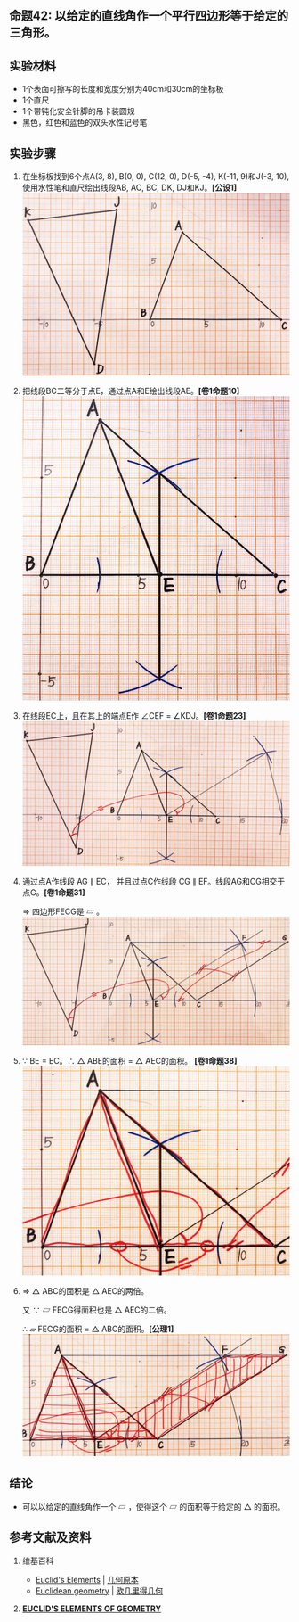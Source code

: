 ## 命题42: 以给定的直线角作一个平行四边形等于给定的三角形。 

## 实验材料

- 1个表面可擦写的长度和宽度分别为40cm和30cm的坐标板
- 1个直尺
- 1个带钝化安全针脚的吊卡装圆规
- 黑色，红色和蓝色的双头水性记号笔

## 实验步骤

1. 在坐标板找到6个点A(3, 8), B(0, 0), C(12, 0), D(-5, -4), K(-11, 9)和J(-3, 10), 使用水性笔和直尺绘出线段AB, AC, BC, DK, DJ和KJ。**[公设1]**
![](/images/欧几里得几何/欧几里得元素中典型的几何实验/卷1/命题42/42a1.jpg)

2. 把线段BC二等分于点E，通过点A和E绘出线段AE。**[卷1命题10]** 
![](/images/欧几里得几何/欧几里得元素中典型的几何实验/卷1/命题42/42a2.jpg)

3. 在线段EC上，且在其上的端点E作 ∠CEF = ∠KDJ。**[卷1命题23]**
![](/images/欧几里得几何/欧几里得元素中典型的几何实验/卷1/命题42/42a3.jpg)

4. 通过点A作线段 AG ∥ EC， 并且过点C作线段 CG ∥ EF。线段AG和CG相交于点G。**[卷1命题31]**

   ⇒ 四边形FECG是 ▱ 。 
![](/images/欧几里得几何/欧几里得元素中典型的几何实验/卷1/命题42/42a4.jpg)

5. ∵ BE = EC。∴   △ ABE的面积 =  △ AEC的面积。 **[卷1命题38]**
![](/images/欧几里得几何/欧几里得元素中典型的几何实验/卷1/命题42/42a5.jpg)

6. ⇒ △ ABC的面积是 △ AEC的两倍。

   又 ∵ ▱ FECG得面积也是 △ AEC的二倍。

   ∴  ▱ FECG的面积 =  △ ABC的面积。**[公理1]**
![](/images/欧几里得几何/欧几里得元素中典型的几何实验/卷1/命题42/42a6.jpg)

## 结论

- 可以以给定的直线角作一个 ▱ ，使得这个 ▱ 的面积等于给定的 △ 的面积。 

## 参考文献及资料

1. 维基百科
	- [Euclid's Elements](https://en.wikipedia.org/wiki/Euclid%27s_Elements) | [几何原本](https://zh.wikipedia.org/wiki/%E5%87%A0%E4%BD%95%E5%8E%9F%E6%9C%AC) 
	- [Euclidean geometry](https://en.wikipedia.org/wiki/Euclidean_geometry) | [欧几里得几何](https://zh.wikipedia.org/wiki/%E6%AC%A7%E5%87%A0%E9%87%8C%E5%BE%97%E5%87%A0%E4%BD%95) 

2. [**EUCLID’S ELEMENTS OF GEOMETRY**](https://farside.ph.utexas.edu/books/Euclid/Elements.pdf) 



